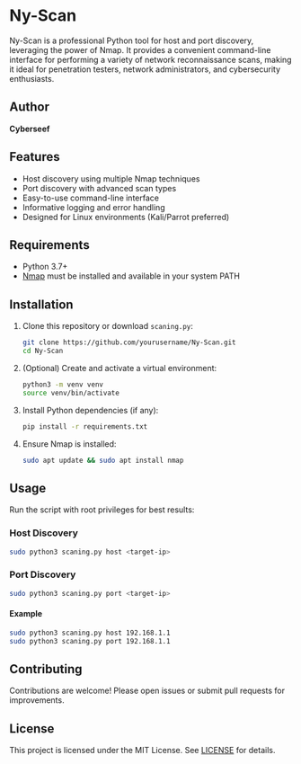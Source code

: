 # Ny-Scan

Ny-Scan is a professional Python tool for host and port discovery, leveraging the power of Nmap. It provides a convenient command-line interface for performing a variety of network reconnaissance scans, making it ideal for penetration testers, network administrators, and cybersecurity enthusiasts.

## Author
**Cyberseef**

## Features
- Host discovery using multiple Nmap techniques
- Port discovery with advanced scan types
- Easy-to-use command-line interface
- Informative logging and error handling
- Designed for Linux environments (Kali/Parrot preferred)

## Requirements
- Python 3.7+
- [Nmap](https://nmap.org/) must be installed and available in your system PATH

## Installation
1. Clone this repository or download `scaning.py`:
   ```bash
   git clone https://github.com/yourusername/Ny-Scan.git
   cd Ny-Scan
   ```
2. (Optional) Create and activate a virtual environment:
   ```bash
   python3 -m venv venv
   source venv/bin/activate
   ```
3. Install Python dependencies (if any):
   ```bash
   pip install -r requirements.txt
   ```
4. Ensure Nmap is installed:
   ```bash
   sudo apt update && sudo apt install nmap
   ```

## Usage
Run the script with root privileges for best results:

### Host Discovery
```bash
sudo python3 scaning.py host <target-ip>
```

### Port Discovery
```bash
sudo python3 scaning.py port <target-ip>
```

#### Example
```bash
sudo python3 scaning.py host 192.168.1.1
sudo python3 scaning.py port 192.168.1.1
```

## Contributing
Contributions are welcome! Please open issues or submit pull requests for improvements.

## License
This project is licensed under the MIT License. See [LICENSE](LICENSE) for details.

